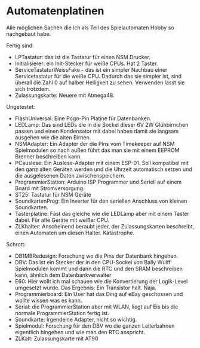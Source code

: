 # Automatenplatinen
Alle möglichen Sachen die ich als Teil des Spielautomaten Hobby so nachgebaut habe.

Fertig sind:
- LPTastatur: das ist die Tastatur für einen NSM Drucker.
- Initialisierer: ein Init-Stecker für weiße CPUs. Hat 2 Taster.
- ServiceTastaturWeissFake - das ist ein simpler Nachbau einer Servicetastatur für die weiße CPU. Dadurch das sie simpler ist, sind überall die Zahl 0 auf halber Helligkeit zu sehen. Verwenden lässt sie sich trotzdem.
- Zulassungskarte: Neuere mit Atmega48.

Ungetestet:
- FlashUniversal: Eine Pogo-Pin Platine für Datenbanken.
- LEDLamp: Das sind LEDs die in die Sockel dieser 6V 2W Glühbirnchen passen und einen Kondensator mit dabei haben damit sie langsam ausgehen wie die alten Birnen.
- NSMAdapter: Ein Adapter der die Pins vom Timekeeper auf NSM Spielmodulen so nach außen führt das man sie mit einem EEPROM Brenner beschreiben kann.
- PCauslese: Ein Auslese-Adapter mit einem ESP-01. Soll kompatibel mit den ganz alten Geräten werden und die Uhrzeit automatisch setzen und die ausgelesenen Daten zwischenspeichern.
- ProgrammierStation: Arduino ISP Programmer und Seriell auf einem Board mit Stromversorgung.
- ST25: Tastatur für NSM Geräte
- SoundkartenProg: Ein Inverter für den seriellen Anschluss von kleinen Soundkarten.
- Tasterplatine: Fast das gleiche wie die LEDLamp aber mit einem Taster dabei. Für alte Geräte mit weißer CPU.
- ZLKhalter: Anscheinend beraubt jeder, der Zulassungskarten beschreibt, einen Automaten um diesen Halter. Katastrophe.

Schrott:
- DB1MBRedesign: Forschung wo die Pins der Datenbank hingehen.
- DBV: Das ist ein Stecker der in den CPU-Sockel von Bally Wulff Spielmodulen kommt und dann die RTC und den SRAM beschreiben kann, ähnlich dem Datenbankverwalter
- E60: Hier wollt ich mal schauen wie die Konvertierung der Logik-Level umgesetzt wurde. Das Ergebnis: Ein Transistor halt. Naja.
- Programmierboard: Ein User hat das Ding auf eBay geschossen und wollte wissen was es kann.
- Serial: die ProgrammierStation aber mit WLAN, liegt auf Eis bis die normale ProgrammierStation fertig ist.
- Soundkarte: Irgendeine Adapter, nicht so wichtig.
- Spielmodul: Forschung für den DBV wo die ganzen Leiterbahnen eigentlich hingehen und wie man den RTC anspricht.
- ZLKalt: Zulassungskarte mit AT90
